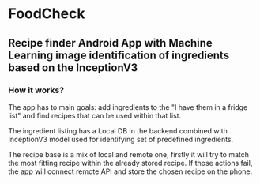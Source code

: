 # FoodCheck

## Recipe finder Android App with Machine Learning image identification of ingredients based on the InceptionV3


### How it works?

The app has to main goals: add ingredients to the "I have them in a fridge list" and find recipes that can be used within that list.

The ingredient listing has a Local DB in the backend combined with InceptionV3 model used for identifying set of predefined ingredients.

The recipe base is a mix of local and remote one, firstly it will try to match the most fitting recipe within the already stored recipe. If those actions fail, the app will connect remote API and store the chosen recipe on the phone. 

